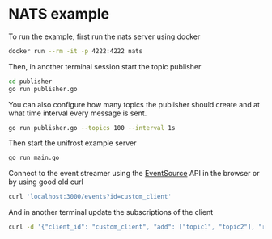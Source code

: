 # NATS example

To run the example, first run the nats server using docker

```sh
docker run --rm -it -p 4222:4222 nats
```

Then, in another terminal session start the topic publisher

```sh
cd publisher
go run publisher.go
```

You can also configure how many topics the publisher should create
and at what time interval every message is sent.

```sh
go run publisher.go --topics 100 --interval 1s
```

Then start the unifrost example server

```sh
go run main.go
```

Connect to the event streamer using the [EventSource](https://developer.mozilla.org/en/docs/Web/API/EventSource) API
in the browser or by using good old curl

```sh
curl 'localhost:3000/events?id=custom_client'
```

And in another terminal update the subscriptions of the client

```sh
curl -d '{"client_id": "custom_client", "add": ["topic1", "topic2"], "remove": []}' -XPOST 'localhost:3000/update_subscriptions'
```
